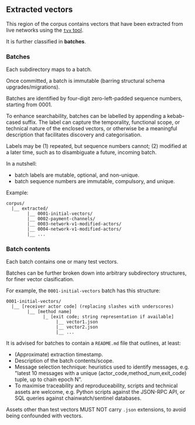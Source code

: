 ## Extracted vectors

This region of the corpus contains vectors that have been extracted from live
networks using the [`tvx` tool](https://github.com/filecoin-project/lotus/tree/master/cmd/tvx).

It is further classified in **batches**.

### Batches

Each subdirectory maps to a batch.

Once committed, a batch is immutable (barring structural schema
upgrades/migrations).

Batches are identified by four-digit zero-left-padded sequence numbers,
starting from 0001.

To enhance searchability, batches can be labelled by appending a kebab-cased
suffix. The label can capture the temporality, functional scope, or technical
nature of the enclosed vectors, or otherwise be a meaningful description that
facilitates discovery and categorisation.

Labels may be (1) repeated, but sequence numbers cannot; (2) modified at a later
time, such as to disambiguate a future, incoming batch.

In a nutshell:
- batch labels are mutable, optional, and non-unique.
- batch sequence numbers are immutable, compulsory, and unique.

Example:

```
corpus/
  |__ extracted/
        |__ 0001-initial-vectors/
        |__ 0002-payment-channels/
        |__ 0003-network-v1-modified-actors/
        |__ 0004-network-v1-modified-actors/
        |__ ...
```

### Batch contents

Each batch contains one or many test vectors.

Batches can be further broken down into arbitrary subdirectory structures, for
finer vector clasification.

For example, the `0001-initial-vectors` batch has this structure:

```
0001-initial-vectors/
  |__ [receiver actor code] (replacing slashes with underscores)
        |__ [method name]
              |_ [exit code; string representation if available]
                   |__ vector1.json
                   |__ vector2.json
                   |__ ...
```

It is advised for batches to contain a `README.md` file that outlines, at least:

- (Approximate) extraction timestamp.
- Description of the batch contents/scope.
- Message selection technique: heuristics used to identify messages, e.g.
  "latest 10 messages with a unique (actor_code,method_num,exit_code) tuple, up
  to chain epoch N".
- To maximise traceability and reproduceability, scripts and technical
  assets are welcome, e.g. Python scripts against the JSON-RPC API, or SQL
  queries against chainwatch/sentinel databases.

Assets other than test vectors MUST NOT carry `.json` extensions, to avoid being
confounded with vectors.
